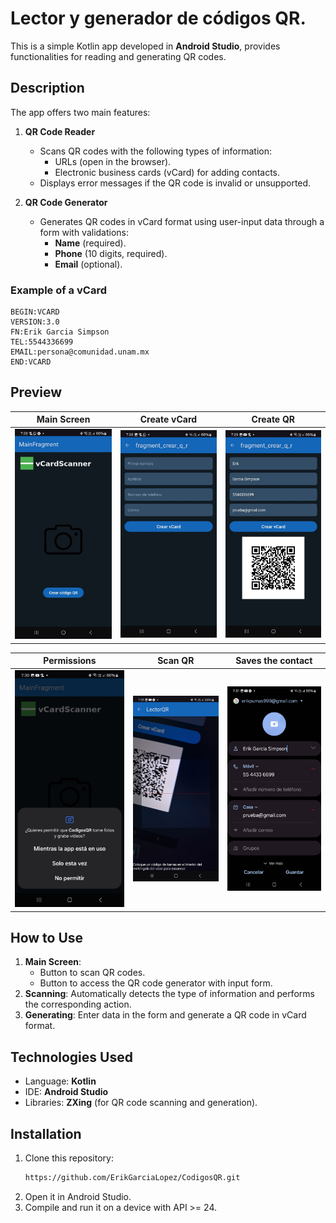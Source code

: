 # Lector y generador de códigos QR.

This is a simple Kotlin app developed in **Android Studio**, provides functionalities for reading and generating QR codes.

## Description

The app offers two main features:

1. **QR Code Reader**
   - Scans QR codes with the following types of information:
     - URLs (open in the browser).
     - Electronic business cards (vCard) for adding contacts.
   - Displays error messages if the QR code is invalid or unsupported.

2. **QR Code Generator**
   - Generates QR codes in vCard format using user-input data through a form with validations:
     - **Name** (required).
     - **Phone** (10 digits, required).
     - **Email** (optional).

### Example of a vCard
```plaintext
BEGIN:VCARD
VERSION:3.0
FN:Erik Garcia Simpson
TEL:5544336699
EMAIL:persona@comunidad.unam.mx
END:VCARD
```

## Preview 

| Main Screen                                         | Create vCard                                            | Create QR                                                  |
| --------------------------------------------------- | ------------------------------------------------------- | ---------------------------------------------------------- |
| <img src="./docs/images/img1.jpeg"/>                | <img src="./docs/images/img2.jpeg"/>                    | <img src="./docs/images/img3.jpeg"/>                       |

| Permissions                                         | Scan QR                                                 | Saves the contact                                          |
| --------------------------------------------------- | ------------------------------------------------------- | ---------------------------------------------------------- |
| <img src="./docs/images/img4.jpeg"/>                | <img src="./docs/images/img5.jpeg"/>                    | <img src="./docs/images/img6.jpeg"/>                       |

## How to Use
1. **Main Screen**:
   - Button to scan QR codes.
   - Button to access the QR code generator with input form.
2. **Scanning**: Automatically detects the type of information and performs the corresponding action.
3. **Generating**: Enter data in the form and generate a QR code in vCard format.

## Technologies Used
- Language: **Kotlin**
- IDE: **Android Studio**
- Libraries: **ZXing** (for QR code scanning and generation).

## Installation
1. Clone this repository:
   ```bash
   https://github.com/ErikGarciaLopez/CodigosQR.git
   ```
2. Open it in Android Studio.
3. Compile and run it on a device with API >= 24.
